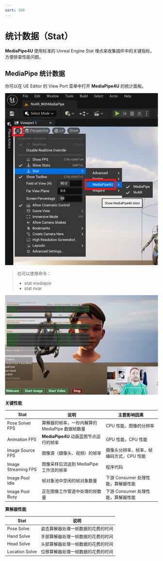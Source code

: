 ```yaml
---
sort: 100
---
```


# 统计数据（Stat）

**MediaPipe4U** 使用标准的 Unreal Engine Stat 埋点来收集插件中的关键指标，方便排查性能问题。

## MediaPipe 统计数据

你可以在 UE Editor 的 View Port 菜单中打开 **MediaPipe4U** 的统计面板。   

[![统计](./images/stats_menu.jpg "Shiprock")](./images/stats_menu.jpg)   

>也可以使用命令：
> - stat mediapie
> - stat nvar

[![统计](./images/stats.jpg "Shiprock")](./images/stats.jpg)   


**关键性能**

|Stat| 说明 | 主要影响因素 |
|-------------| -------------------- | -------- |
| Pose Solver FPS | 算解器的帧率，一秒内解算的 MediaPipe 数据帧数量 | CPU 性能，图像的分辨率 |
| Animation FPS | **MediaPipe4U** 动画蓝图节点运行的帧率 | GPU 性能，CPU 性能 |
| Image Source FPS | 图像源（摄像头、视频）的帧率 | 摄像头分辨率，帧率，帧编码方式，CPU 性能 |
| Image Streaming FPS | 图像采样后流送到 MediaPipe 工作流的帧率 | 程序代码 |
| Image Pool Idle | 帧对象池中空闲的帧对象数量 | 下游 Consumer 处理性能，算解器性能 |
| Image Pool Busy | 正在图像工作管道中处理的帧数量 | 下游 Consumer 处理性能，算解器性能 |

**算解器性能**

|Stat| 说明 |
|-------------| -------------------- |
| Pose Solve | 姿态算解器处理一帧数据的花费的时间 |
| Hand Solve | 手部算解器处理一帧数据的花费的时间 |
| Head Solve | 头部算解器处理一帧数据的花费的时间 |
| Location Solve | 位移算解器处理一帧数据的花费的时间 |